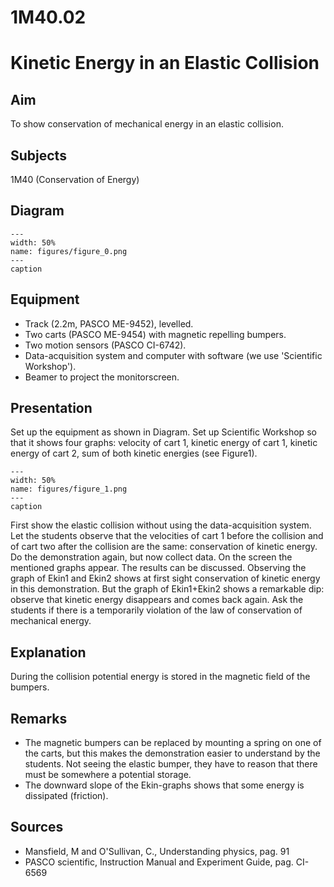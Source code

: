 # 1M40.02 
  # Kinetic Energy in an Elastic Collision 
     
  
## Aim   
 To show conservation of mechanical energy in an elastic collision.    
  
## Subjects   
 1M40 (Conservation of Energy)   
  
## Diagram   
   
```{figure} figures/figure_0.png  
---  
width: 50%  
name: figures/figure_0.png  
---  
caption  
``` 
      
  
## Equipment   
 
 *  Track (2.2m, PASCO ME-9452), levelled. 
 *  Two carts (PASCO ME-9454) with magnetic repelling bumpers. 
 *  Two motion sensors (PASCO CI-6742). 
 *  Data-acquisition system and computer with software (we use 'Scientific Workshop'). 
 *  Beamer to project the monitorscreen.
     
  
## Presentation   
 Set up the equipment as shown in Diagram. Set up Scientific Workshop so that it shows four graphs: velocity of cart 1, kinetic energy of cart 1, kinetic energy of cart 2, sum of both kinetic energies (see Figure1).   
```{figure} figures/figure_1.png  
---  
width: 50%  
name: figures/figure_1.png  
---  
caption  
``` 
 First show the elastic collision without using the data-acquisition system. Let the students observe that the velocities of cart 1 before the collision and of cart two after the collision are the same: conservation of kinetic energy. Do the demonstration again, but now collect data. On the screen the mentioned graphs appear. The results can be discussed. Observing the graph of Ekin1 and Ekin2 shows at first sight conservation of kinetic energy in this demonstration. But the graph of Ekin1+Ekin2 shows a remarkable dip: observe that kinetic energy disappears and comes back again. Ask the students if there is a temporarily violation of the law of conservation of mechanical energy.    
  
## Explanation   
 During the collision potential energy is stored in the magnetic field of the bumpers.    
  
## Remarks   
 
 *  The magnetic bumpers can be replaced by mounting a spring on one of the carts, but this makes the demonstration easier to understand by the students. Not seeing the elastic bumper, they have to reason that there must be somewhere a potential storage. 
 *  The downward slope of the Ekin-graphs shows that some energy is dissipated (friction).
   
  
## Sources   
 
 *  Mansfield, M and O'Sullivan, C., Understanding physics, pag. 91 
 *  PASCO scientific, Instruction Manual and Experiment Guide, pag. CI-6569
     